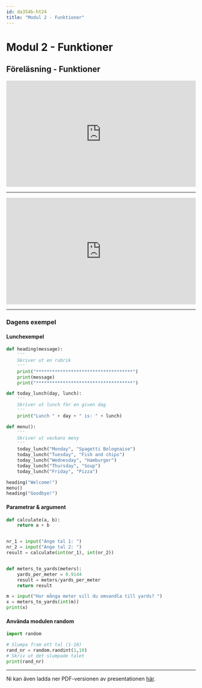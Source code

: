 ```yaml
---
id: da354b-ht24
title: "Modul 2 - Funktioner"
---
```


# Modul 2 - Funktioner

## Föreläsning - Funktioner

<div class="frame">
    <div style="left: 0; width: 100%; height: 0; position: relative; padding-bottom: 56.1972%;"><iframe src="https://speakerdeck.com/player/2ca9be91d5d5431db672d9b3d3e23c03" style="border: 0; top: 0; left: 0; width: 100%; height: 100%; position: absolute;" allowfullscreen scrolling="no" allow="encrypted-media"></iframe></div>
</div>

---

<div class="video-frame">
    <div style="left: 0; width: 100%; height: 0; position: relative; padding-bottom: 56.25%;"><iframe src="https://www.youtube.com/embed/rcOXDhwLc4Y?rel=0" style="top: 0; left: 0; width: 100%; height: 100%; position: absolute; border: 0;" allowfullscreen scrolling="no" allow="accelerometer; clipboard-write; encrypted-media; gyroscope; picture-in-picture; web-share;"></iframe></div>
</div>

---

### Dagens exempel

#### Lunchexempel

```python
def heading(message):
    '''
    Skriver ut en rubrik
    '''
    print("************************************")
    print(message)
    print("************************************")

def today_lunch(day, lunch):
    '''
    Skriver ut lunch för en given dag
    '''
    print("Lunch " + day + " is: " + lunch)

def menu():
    '''
    Skriver ut veckans meny
    '''
    today_lunch("Monday", "Spagetti Bolognaise")
    today_lunch("Tuesday", "Fish and chips")
    today_lunch("Wednesday", "Hamburger")
    today_lunch("Thursday", "Soup")
    today_lunch("Friday", "Pizza")

heading("Welcome!")
menu()
heading("Goodbye!")
```

#### Parametrar & argument

```python
def calculate(a, b):
    return a + b


nr_1 = input("Ange tal 1: ")
nr_2 = input("Ange tal 2: ")
result = calculate(int(nr_1), int(nr_2))


def meters_to_yards(meters):
    yards_per_meter = 0.9144
    result = meters/yards_per_meter
    return result

m = input("Hur många meter vill du omvandla till yards? ")
x = meters_to_yards(int(m))
print(x)
```

#### Använda modulen random

```python
import random

# Slumpa fram ett tal (1-10)
rand_nr = random.randint(1,10)
# Skriv ut det slumpade talet
print(rand_nr)
```

---

Ni kan även ladda ner PDF-versionen av presentationen [här](../pdf/2020-funktioner.pdf).